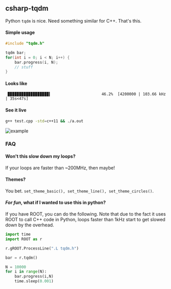 ## csharp-tqdm

Python `tqdm` is nice. Need something similar for C++. That's this.

#### Simple usage
```cpp
#include "tqdm.h"

tqdm bar;
for(int i = 0; i < N; i++) {
    bar.progress(i, N);
    // stuff
}
```

#### Looks like
```
 ▉▉▉▉▉▉▉▉▉▉▉▉▉▉▉▉▉▉▍                      46.2%  [4200000 | 103.66 kHz | 35s<47s]
```

#### See it live
```bash
g++ test.cpp -std=c++11 && ./a.out
```

![example](images/example.gif)

### FAQ

#### Won't this slow down my loops?

If your loops are faster than ~200MHz, then maybe!

#### Themes?

You bet. `set_theme_basic(), set_theme_line(), set_theme_circles()`.

#### *For fun*, what if I wanted to use this in python?

If you have ROOT, you can do the following. Note that
due to the fact it uses ROOT to call C++ code in
Python, loops faster than 1kHz start to get slowed 
down by the overhead.
```python
import time
import ROOT as r

r.gROOT.ProcessLine(".L tqdm.h")

bar = r.tqdm()

N = 10000
for i in range(N):
    bar.progress(i,N)
    time.sleep(0.001)
```
